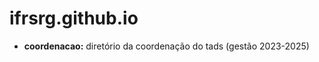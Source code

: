# ifrsrg.github.io

<!-- * **ads:** diretório de testes para o site do curso de tecnologia em análise e desenvolvimento de sistemas - sem estilo CSS (**_arquivado_**)

* **cobaia:** diretório de experimentos e testes para projetos (**_arquivado_**) -->

* **coordenacao:** diretório da coordenação do tads (gestão 2023-2025) 

<!-- * **doc:** diretório para documentos (**_arquivado_**) -->

<!-- * **tads:** diretório de testes para o site do curso de tecnologia em análise e desenvolvimento de sistemas (**_arquivado_**)

* **tecinf:** diretório de testes para o site do curso de técnico de informática (**_arquivado_**) -->
